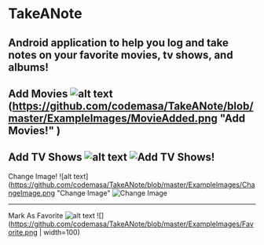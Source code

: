 # TakeANote
## Android application to help you log and take notes on your favorite movies, tv shows, and albums!

Add Movies
![alt text](https://github.com/codemasa/TakeANote/blob/master/ExampleImages/AddMovie.png "Add Movies!" )
(https://github.com/codemasa/TakeANote/blob/master/ExampleImages/MovieAdded.png "Add Movies!" )
---
Add TV Shows
![alt text](https://github.com/codemasa/TakeANote/blob/master/ExampleImages/AddTVShow.png "Add TV Shows!" )
![](https://github.com/codemasa/TakeANote/blob/master/ExampleImages/TVShowAdded.png "Add TV Shows!" )
---
Change Image!
![alt text](https://github.com/codemasa/TakeANote/blob/master/ExampleImages/ChangeImage.png "Change Image" 
![](https://github.com/codemasa/TakeANote/blob/master/ExampleImages/ImageChanged.png "Change Image" )

---
Mark As Favorite
![alt text](https://github.com/codemasa/TakeANote/blob/master/ExampleImages/PopupMenu.png "Favorite them!")
![](https://github.com/codemasa/TakeANote/blob/master/ExampleImages/Favorite.png | width=100)

